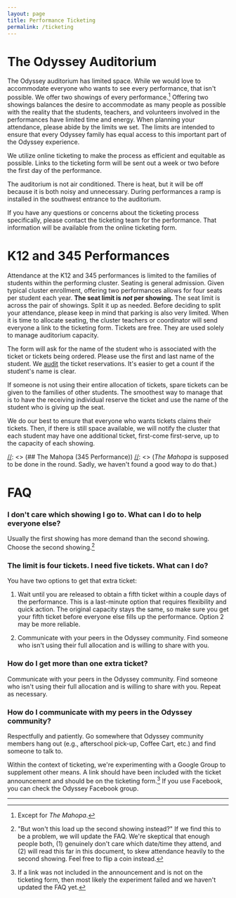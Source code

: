 ```yaml
---
layout: page
title: Performance Ticketing
permalink: /ticketing
---
```


# The Odyssey Auditorium

The Odyssey auditorium has limited space. While we would love to accommodate everyone who wants to see every performance, that isn't possible. We offer two showings of every performance.[^1] Offering two showings balances the desire to accommodate as many people as possible with the reality that the students, teachers, and volunteers involved in the performances have limited time and energy. When planning your attendance, please abide by the limits we set. The limits are intended to ensure that every Odyssey family has equal access to this important part of the Odyssey experience.

[^1]: Except for *The Mahopa*.

We utilize online ticketing to make the process as efficient and equitable as possible. Links to the ticketing form will be sent out a week or two before the first day of the performance.

The auditorium is not air conditioned. There is heat, but it will be off because it is both noisy and unnecessary. During performances a ramp is installed in the southwest entrance to the auditorium.

If you have any questions or concerns about the ticketing process specifically, please contact the ticketing team for the performance. That information will be available from the online ticketing form.


# K12 and 345 Performances

Attendance at the K12 and 345 performances is limited to the families of students within the performing cluster. Seating is general admission. Given typical cluster enrollment, offering two performances allows for four seats per student each year. **The seat limit is *not* per showing.** The seat limit is across the pair of showings. Split it up as needed. Before deciding to split your attendance, please keep in mind that parking is also very limited. When it is time to allocate seating, the cluster teachers or coordinator will send everyone a link to the ticketing form. Tickets are free. They are used solely to manage auditorium capacity.

The form will ask for the name of the student who is associated with the ticket or tickets being ordered. Please use the first and last name of the student. We [audit](https://en.wikipedia.org/wiki/Trust,_but_verify) the ticket reservations. It's easier to get a count if the student's name is clear.

If someone is not using their entire allocation of tickets, spare tickets can be given to the families of other students. The smoothest way to manage that is to have the receiving individual reserve the ticket and use the name of the student who is giving up the seat.

We do our best to ensure that everyone who wants tickets claims their tickets. Then, if there is still space available, we will notify the cluster that each student may have one additional ticket, first-come first-serve, up to the capacity of each showing.


[//]: <> (## The Mahopa (345 Performance))
[//]: <> (*The Mahopa* is supposed to be done in the round. Sadly, we haven't found a good way to do that.)


[//]: <> (# 678 Performances)

[//]: <> (The 678 performances use assigned seating.)




# FAQ

[//]: <> (## K12 & 345)

### I don't care which showing I go to. What can I do to help everyone else?

Usually the first showing has more demand than the second showing. Choose the second showing.[^2]

[^2]: "But won't this load up the second showing instead?" If we find this to be a problem, we will update the FAQ. We're skeptical that enough people both, (1) genuinely don't care which date/time they attend, and (2) will read this far in this document, to skew attendance heavily to the second showing. Feel free to flip a coin instead.

### The limit is four tickets. I need five tickets. What can I do?

You have two options to get that extra ticket:

1. Wait until you are released to obtain a fifth ticket within a couple days of the performance. This is a last-minute option that requires flexibility and quick action. The original capacity stays the same, so make sure you get your fifth ticket before everyone else fills up the performance. Option 2 may be more reliable.

2. Communicate with your peers in the Odyssey community. Find someone who isn't using their full allocation and is willing to share with you.

### How do I get more than one extra ticket?

Communicate with your peers in the Odyssey community. Find someone who isn't using their full allocation and is willing to share with you. Repeat as necessary.

### How do I communicate with my peers in the Odyssey community?

Respectfully and patiently. Go somewhere that Odyssey community members hang out (e.g., afterschool pick-up, Coffee Cart, etc.) and find someone to talk to.

Within the context of ticketing, we're experimenting with a Google Group to supplement other means. A link should have been included with the ticket announcement and should be on the ticketing form.[^3] If you use Facebook, you can check the Odyssey Facebook group.

[^3]: If a link was not included in the announcement and is not on the ticketing form, then most likely the experiment failed and we haven't updated the FAQ yet.


[//]: <> (The following horizontal rule can be removed if there are no footnotes.)

---
